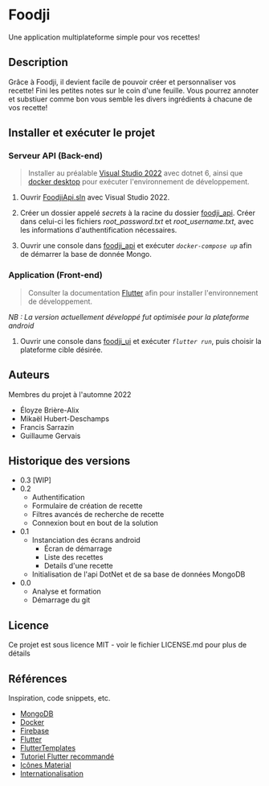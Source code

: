 # Foodji

Une application multiplateforme simple pour vos recettes!

## Description

Grâce à Foodji, il devient facile de pouvoir créer et personnaliser vos recette!
Fini les petites notes sur le coin d'une feuille. Vous pourrez annoter et substiuer comme bon vous semble les divers ingrédients à chacune de vos recette!

## Installer et exécuter le projet

### Serveur API (Back-end)
> Installer au préalable [Visual Studio 2022](https://visualstudio.microsoft.com/fr/vs/) avec dotnet 6, ainsi que [docker desktop](https://www.docker.com/) pour exécuter l'environnement de développement.

1. Ouvrir [FoodjiApi.sln](./foodji_api/FoodjiApi.sln) avec Visual Studio 2022.

2. Créer un dossier appelé *secrets* à la racine du dossier [foodji_api](./foodji_api/). Créer dans celui-ci les fichiers *root_password.txt* et *root_username.txt*, avec les informations d'authentification nécessaires.

3. Ouvrir une console dans [foodji_api](./foodji_api/) et exécuter *`docker-compose up`* afin de démarrer la base de donnée Mongo.

### Application (Front-end)
> Consulter la documentation [Flutter](https://docs.flutter.dev) afin pour installer l'environnement de développement.

*NB : La version actuellement développé fut optimisée pour la plateforme android*

1. Ouvrir une console dans [foodji_ui](./foodji_ui/) et exécuter *`flutter run`*, puis choisir la plateforme cible désirée.

## Auteurs

Membres du projet à l'automne 2022

* Éloyze Brière-Alix
* Mikaël Hubert-Deschamps
* Francis Sarrazin
* Guillaume Gervais

## Historique des versions
* 0.3 [WIP]
* 0.2
    * Authentification
    * Formulaire de création de recette
    * Filtres avancés de recherche de recette
    * Connexion bout en bout de la solution
* 0.1
    * Instanciation des écrans android
        * Écran de démarrage
        * Liste des recettes
        * Details d'une recette
    * Initialisation de l'api DotNet et de sa base de données MongoDB
* 0.0
    * Analyse et formation
    * Démarrage du git

## Licence
Ce projet est sous licence MIT - voir le fichier LICENSE.md pour plus de détails

## Références

Inspiration, code snippets, etc.
* [MongoDB](https://www.mongodb.com/)
* [Docker](https://www.docker.com/)
* [Firebase](https://firebase.google.com/)
* [Flutter](https://docs.flutter.dev)
* [FlutterTemplates](https://www.fluttertemplates.dev/)
* [Tutoriel Flutter recommandé](https://youtu.be/x4DydJKVvQk)
* [Icônes Material](https://fonts.google.com/icons?selected=Material+Icons)
* [Internationalisation](https://phrase.com/blog/posts/flutter-localization/)
